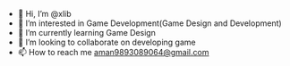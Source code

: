 - 👋 Hi, I’m @xlib
- 👀 I’m interested in Game Development(Game Design and Development)
- 🌱 I’m currently learning Game Design
- 💞️ I’m looking to collaborate on developing game
- 📫 How to reach me aman9893089064@gmail.com

<!---
xlibraries/xlibraries is a ✨ special ✨ repository because its `README.md` (this file) appears on your GitHub profile.
You can click the Preview link to take a look at your changes.
--->
